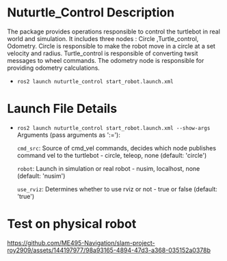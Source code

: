# Nuturtle_Control Description
The package provides operations responsible to control the turtlebot in real world and simulation. It includes three nodes : Circle ,Turtle_control, Odometry.
Circle is responsible to make the robot move in a circle at a set velocity and radius. Turtle_control is responsible of converting twsit messages to wheel commands. The odometry node is responsible for providing odometry calculations.
* `ros2 launch nuturtle_control start_robot.launch.xml` 

# Launch File Details
* `ros2 launch nuturtle_control start_robot.launch.xml --show-args`
   Arguments (pass arguments as '<name>:=<value>'):

    `cmd_src`:
        Source of cmd_vel commands, decides which node publishes command vel to the turtlebot - circle, teleop, none
        (default: 'circle')

    `robot`:
        Launch in simulation or real robot - nusim, localhost, none
        (default: 'nusim')

    `use_rviz`:
        Determines whether to use rviz or not - true or false
        (default: 'true')

# Test on physical robot

https://github.com/ME495-Navigation/slam-project-roy2909/assets/144197977/98a93165-4894-47d3-a368-035152a0378b